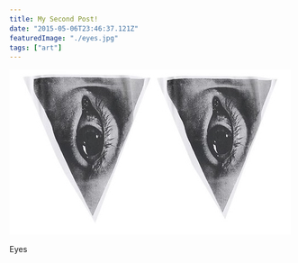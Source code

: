 ```yaml
---
title: My Second Post!
date: "2015-05-06T23:46:37.121Z"
featuredImage: "./eyes.jpg"
tags: ["art"]
---
```


![Eyes](./eyes.jpg)

Eyes
